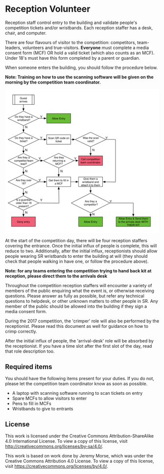 # Reception Volunteer

Reception staff control entry to the building and validate people's competition
tickets and/or wristbands. Each reception staffer has a desk, chair, and
computer.

There are four flavours of visitor to the competition: competitors,
team-leaders, volunteers and true-visitors. **Everyone** must complete a media consent form (MCF) OR hold a valid ticket (which also counts as an MCF). Under 18's must have this form completed by a parent or guardian.

When someone enters the building, you should follow the procedure below.

**Note: Training on how to use the scanning software will be given on the morning by the competition team coordinator.**

![Reception Desk Flow](./Diagrams/ReceptionDeskFlow.svg)

At the start of the competition day, there will be four reception staffers
covering the entrance. Once the initial influx of people is complete, this
will reduce to two. Additionally, after the initial influx, receptionists
should allow people wearing SR wristbands to enter the building at will (they
should check that people walking in have one, or follow the procedure above).

**Note: for any teams entering the competition trying to hand back kit at reception, please direct them to the arrivals desk**

Throughout the competition reception staffers will encounter a variety of
members of the public enquiring what the event is, or otherwise receiving
questions. Please answer as fully as possible, but refer any technical questions
to helpdesk, or other unknown matters to other people in SR. Any member
of the public should be allowed into the building if they sign a media consent
form.

During the 2017 competition, the 'crimper' role will also be performed by the receptionist. Please read this document as well for guidance on how to crimp correctly.

After the initial influx of people, the 'arrival-desk' role
will be absorbed by the receptionist. If you have a time slot after the first
slot of the day, read that role description too.

## Required items
You should have the following items present for your duties. If you do not, please let the competition team coordinator know as soon as possible.

* A laptop with scanning software running to scan tickets on entry
* Spare MCFs to allow visitors to enter
* Pens to fill in MCFs
* Wristbands to give to entrants

## License

This work is licensed under the Creative Commons
Attribution-ShareAlike 4.0 International License. To view a copy of
this license, visit http://creativecommons.org/licenses/by-sa/4.0/.

This work is based on work done by Jeremy Morse, which was under the
Creative Commons Attribution 4.0 License.  To view a copy of this
license, visit https://creativecommons.org/licenses/by/4.0/.
